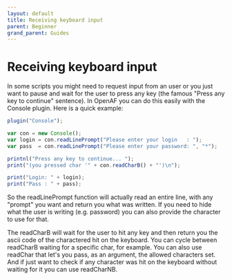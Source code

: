 ```yaml
---
layout: default
title: Receiving keyboard input
parent: Beginner
grand_parent: Guides
---
```


# Receiving keyboard input

In some scripts you might need to request input from an user or you just want to pause and wait for the user to press any key (the famous "Press any key to continue" sentence). In OpenAF you can do this easily with the Console plugin. Here is a quick example:

````javascript
plugin("Console");

var con = new Console();
var login = con.readLinePrompt("Please enter your login   : ");
var pass  = con.readLinePrompt("Please enter your password: ", "*");

printnl("Press any key to continue... "); 
print("(you pressed char '" + con.readCharB() + "')\n");

print("Login: " + login);
print("Pass : " + pass);
````

So the readLinePrompt function will actually read an entire line, with any "prompt" you want and return you what was written. If you need to hide what the user is writing (e.g. password) you can also provide the character to use for that.

The readCharB will wait for the user to hit any key and then return you the ascii code of the charactered hit on the keyboard. You can cycle between readCharB waiting for a specific char, for example. You can also use readChar that let's you pass, as an argument, the allowed characters set. And if just want to check if any character was hit on the keyboard without waiting for it you can use readCharNB.